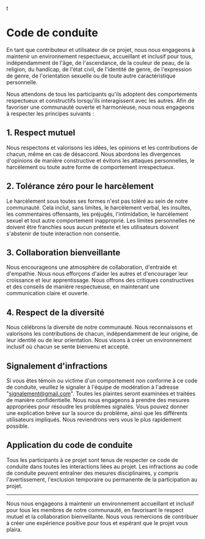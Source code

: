 t
# Code de conduite

En tant que contributeur et utilisateur de ce projet, nous nous engageons à maintenir un environnement respectueux, accueillant et inclusif pour tous, indépendamment de l'âge, de l'ascendance, de la couleur de peau, de la religion, du handicap, de l'état civil, de l'identité de genre, de l'expression de genre, de l'orientation sexuelle ou de toute autre caractéristique personnelle.

Nous attendons de tous les participants qu'ils adoptent des comportements respectueux et constructifs lorsqu'ils interagissent avec les autres. Afin de favoriser une communauté ouverte et harmonieuse, nous nous engageons à respecter les principes suivants :

## 1. Respect mutuel

Nous respectons et valorisons les idées, les opinions et les contributions de chacun, même en cas de désaccord. Nous abordons les divergences d'opinions de manière constructive et évitons les attaques personnelles, le harcèlement ou toute autre forme de comportement irrespectueux.

## 2. Tolérance zéro pour le harcèlement

Le harcèlement sous toutes ses formes n'est pas toléré au sein de notre communauté. Cela inclut, sans limites, le harcèlement verbal, les insultes, les commentaires offensants, les préjugés, l'intimidation, le harcèlement sexuel et tout autre comportement inapproprié. Les limites personnelles ne doivent être franchies sous aucun prétexte et les utilisateurs doivent s'abstenir de toute interaction non consentie.

## 3. Collaboration bienveillante

Nous encourageons une atmosphère de collaboration, d'entraide et d'empathie. Nous nous efforçons d'aider les autres et d'encourager leur croissance et leur apprentissage. Nous offrons des critiques constructives et des conseils de manière respectueuse, en maintenant une communication claire et ouverte.

## 4. Respect de la diversité

Nous célébrons la diversité de notre communauté. Nous reconnaissons et valorisons les contributions de chacun, indépendamment de leur origine, de leur identité ou de leur orientation. Nous visons à créer un environnement inclusif où chacun se sente bienvenu et accepté.

## Signalement d'infractions

Si vous êtes témoin ou victime d'un comportement non conforme à ce code de conduite, veuillez le signaler à l'équipe de modération à l'adresse "signalement@gmail.com". Toutes les plaintes seront examinées et traitées de manière confidentielle. Nous nous engageons à prendre des mesures appropriées pour résoudre les problèmes signalés.
Vous pouvez donner une explication brève sur la source du problème, ainsi que les différents utilisateurs impliqués. Nous reviendrons vers vous le plus rapidement possible.

## Application du code de conduite

Tous les participants à ce projet sont tenus de respecter ce code de conduite dans toutes les interactions liées au projet. Les infractions au code de conduite peuvent entraîner des mesures disciplinaires, y compris l'avertissement, l'exclusion temporaire ou permanente de la participation au projet.

-----------------------------------

Nous nous engageons à maintenir un environnement accueillant et inclusif pour tous les membres de notre communauté, en favorisant le respect mutuel et la collaboration bienveillante. Nous vous remercions de contribuer à créer une expérience positive pour tous et espérant que le projet vous plaira.
